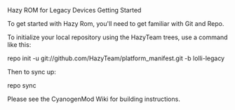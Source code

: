 Hazy ROM for Legacy Devices Getting Started

To get started with Hazy Rom, you'll need to get familiar with Git and Repo.

To initialize your local repository using the HazyTeam trees, use a command like this:

repo init -u git://github.com/HazyTeam/platform_manifest.git -b lolli-legacy

Then to sync up:

repo sync

Please see the CyanogenMod Wiki for building instructions.
